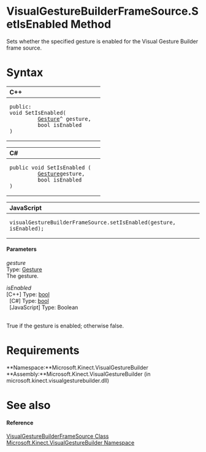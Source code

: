 VisualGestureBuilderFrameSource.SetIsEnabled Method  
===================================================  

Sets whether the specified gesture is enabled for the Visual Gesture Builder frame source. <span id="syntaxSection"></span>

Syntax  
======  

<table>
<colgroup>
<col width="100%" />
</colgroup>
<thead>
<tr class="header">
<th align="left">C++</th>
</tr>
</thead>
<tbody>
<tr class="odd">
<td align="left"><pre><code>public:  
void SetIsEnabled(  
         <a href="../../Gesture_Class.md">Gesture</a>^ gesture,  
         bool isEnabled  
)</code></pre></td>
</tr>
</tbody>
</table>

<table>
<colgroup>
<col width="100%" />
</colgroup>
<thead>
<tr class="header">
<th align="left">C#</th>
</tr>
</thead>
<tbody>
<tr class="odd">
<td align="left"><pre><code>public void SetIsEnabled (  
         <a href="../../Gesture_Class.md">Gesture</a>gesture,  
         bool isEnabled  
)</code></pre></td>
</tr>
</tbody>
</table>

<table>
<colgroup>
<col width="100%" />
</colgroup>
<thead>
<tr class="header">
<th align="left">JavaScript</th>
</tr>
</thead>
<tbody>
<tr class="odd">
<td align="left"><pre><code>visualGestureBuilderFrameSource.setIsEnabled(gesture, isEnabled);</code></pre></td>
</tr>
</tbody>
</table>

<span id="ID4EG"></span>
#### Parameters  

*gesture*    
Type: [Gesture](../../Gesture_Class.md)  
The gesture.  

*isEnabled*    
[C++] Type: [bool](http://msdn.microsoft.com/en-us/library/hh755815.aspx)  
  [C\#] Type: [bool](http://msdn.microsoft.com/en-us/library/system.boolean.aspx)  
  [JavaScript] Type: Boolean  
   

True if the gesture is enabled; otherwise false.  

<span id="requirements"></span>

Requirements  
============  

**Namespace:**Microsoft.Kinect.VisualGestureBuilder  
**Assembly:**Microsoft.Kinect.VisualGestureBuilder (in microsoft.kinect.visualgesturebuilder.dll)  

<span id="ID4ECB"></span>

See also  
========  

<span id="ID4EEB"></span>
#### Reference  

[VisualGestureBuilderFrameSource Class](../../VisualGestureBuilderFram.md)  
 [Microsoft.Kinect.VisualGestureBuilder Namespace](../../../Kinect.VisualGestureBuil.md)  



<!--Please do not edit the data in the comment block below.-->
<!--
TOCTitle : SetIsEnabled Method
RLTitle : VisualGestureBuilderFrameSource.SetIsEnabled Method
KeywordK : SetIsEnabled method
KeywordK : VisualGestureBuilderFrameSource.SetIsEnabled method
KeywordF : Microsoft.Kinect.VisualGestureBuilder.VisualGestureBuilderFrameSource.SetIsEnabled
KeywordF : VisualGestureBuilderFrameSource.SetIsEnabled
KeywordF : SetIsEnabled
KeywordF : Microsoft.Kinect.VisualGestureBuilder.VisualGestureBuilderFrameSource.SetIsEnabled(Microsoft.Kinect.VisualGestureBuilder.Gesture,System.Boolean)
KeywordA : M:Microsoft.Kinect.VisualGestureBuilder.VisualGestureBuilderFrameSource.SetIsEnabled(Microsoft.Kinect.VisualGestureBuilder.Gesture,System.Boolean)
AssetID : M:Microsoft.Kinect.VisualGestureBuilder.VisualGestureBuilderFrameSource.SetIsEnabled(Microsoft.Kinect.VisualGestureBuilder.Gesture,System.Boolean)
Locale : en-us
CommunityContent : 1
APIType : Managed
APILocation : microsoft.kinect.visualgesturebuilder.dll
APIName : Microsoft.Kinect.VisualGestureBuilder.VisualGestureBuilderFrameSource.SetIsEnabled
TargetOS : Windows
TopicType : kbSyntax
DevLang : VB
DevLang : CSharp
DevLang : JavaScript
DevLang : C++
DocSet : K4Wv2
ProjType : K4Wv2Proj
Technology : Kinect for Windows
Product : Kinect for Windows SDK v2
productversion : 20
-->
